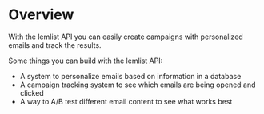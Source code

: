 # Overview

With the lemlist API you can easily create campaigns with personalized emails and track the results.

Some things you can build with the lemlist API:

- A system to personalize emails based on information in a database
- A campaign tracking system to see which emails are being opened and clicked
- A way to A/B test different email content to see what works best
